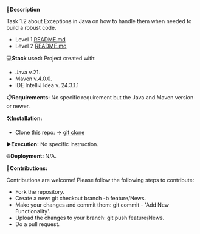 📄**Description**

Task 1.2 about Exceptions in Java on how to handle them when needed to build a robust code.

- Level 1 [README.md](https://github.com/isaac-diez/1.2-Exceptions/blob/master/src/Level1/README.md)
- Level 2 [README.md](https://github.com/isaac-diez/1.2-Exceptions/blob/master/src/Level2/README.md)


💻**Stack used:**
Project created with:
- Java v.21.
- Maven v.4.0.0.
- IDE IntelliJ Idea v. 24.3.1.1

📋**Requirements:**
No specific requirement but the Java and Maven version or newer.

🛠️**Installation:**
- Clone this repo: -> [git clone](https://github.com/isaac-diez/1.2-Exceptions.git)


▶️**Execution:** No specific instruction.

🌐**Deployment:** N/A.

🤝**Contributions:**

Contributions are welcome! Please follow the following steps to contribute:

- Fork the repository.
- Create a new: git checkout branch -b feature/News.
- Make your changes and commit them: git commit - 'Add New Functionality'.
- Upload the changes to your branch: git push feature/News.
- Do a pull request.